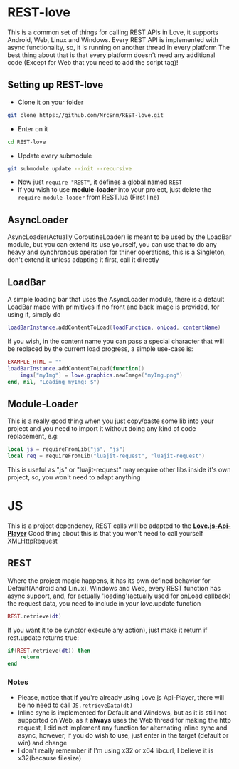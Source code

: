 # REST-love
This is a common set of things for calling REST APIs in Love, it supports Android, Web, Linux and Windows.
Every REST API is implemented with async functionality, so, it is running on another thread in every platform
The best thing about that is that every platform doesn't need any additional code (Except for Web that you need to add the script tag)!

## Setting up REST-love
- Clone it on your folder
```sh
git clone https://github.com/MrcSnm/REST-love.git
```
- Enter on it
```sh
cd REST-love
```
- Update every submodule
```sh
git submodule update --init --recursive
```
- Now just `require "REST"`, it defines a global named `REST`
- If you wish to use **module-loader** into your project, just delete the `require module-loader` from REST.lua (First line)

## AsyncLoader
AsyncLoader(Actually CoroutineLoader) is meant to be used by the LoadBar module, but you can extend its use yourself, you can use that
to do any heavy and synchronous operation for thiner operations, this is a Singleton, don't extend it unless
adapting it first, call it directly

## LoadBar
A simple loading bar that uses the AsyncLoader module, there is a default LoadBar made with primitives if no
front and back image is provided, for using it, simply do
```lua
loadBarInstance.addContentToLoad(loadFunction, onLoad, contentName)
```
If you wish, in the content name you can pass a special character that will be replaced by the current load progress,
a simple use-case is:
```lua
EXAMPLE_HTML = ""
loadBarInstance.addContentToLoad(function()
    imgs["myImg"] = love.graphics.newImage("myImg.png")
end, nil, "Loading myImg: $")
```

## Module-Loader
This is a really good thing when you just copy/paste some lib into your project and you need to import it without doing
any kind of code replacement, e.g:
```lua
local js = requireFromLib("js", "js")
local req = requireFromLib("luajit-request", "luajit-request")
```
This is useful as "js" or "luajit-request" may require other libs inside it's own project, so, you won't need to adapt anything

# JS
This is a project dependency, REST calls will be adapted to the [**Love.js-Api-Player**](https://github.com/MrcSnm/Love.js-Api-Player)
Good thing about this is that you won't need to call yourself XMLHttpRequest


## REST
Where the project magic happens, it has its own defined behavior for Default(Android and Linux), Windows and Web, every REST function has
async support, and, for actually 'loading'(actually used for onLoad callback) the request data, you need to include in your love.update function
```lua
REST.retrieve(dt)
```
If you want it to be sync(or execute any action), just make it return if rest.update returns true:
```lua
if(REST.retrieve(dt)) then
    return
end
```

### Notes
- Please, notice that if you're already using Love.js Api-Player, there will be no need to call `JS.retrieveData(dt)`
- Inline sync is implemented for Default and Windows, but as it is still not supported on Web, as it **always** uses the Web thread for making the http request, I did not implement any function for alternating inline sync and async, however, if you do wish to use, just enter in the target (default or win) and change
- I don't really remember if I'm using x32 or x64 libcurl, I believe it is x32(because filesize)
